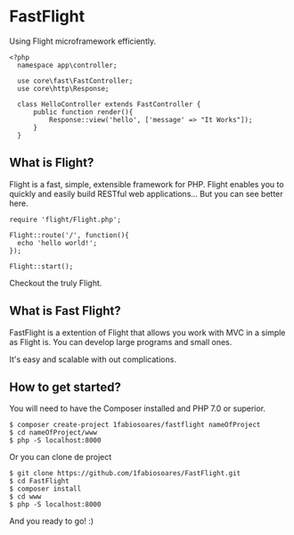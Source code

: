 # FastFlight
Using Flight microframework efficiently.

    <?php
      namespace app\controller;

      use core\fast\FastController;
      use core\http\Response;

      class HelloController extends FastController {
          public function render(){
              Response::view('hello', ['message' => "It Works"]);
          }
      }
## What is Flight?
Flight is a fast, simple, extensible framework for PHP. Flight enables you to quickly and easily build RESTful web applications... But you can see better here.

    require 'flight/Flight.php';

    Flight::route('/', function(){
      echo 'hello world!';
    });

    Flight::start();
Checkout the truly Flight.

## What is Fast Flight?
FastFlight is a extention of Flight that allows you work with MVC in a simple as Flight is. You can develop large programs and small ones.

It's easy and scalable with out complications.

## How to get started?
You will need to have the Composer installed and PHP 7.0 or superior.

    $ composer create-project 1fabiosoares/fastflight nameOfProject
    $ cd nameOfProject/www
    $ php -S localhost:8000

Or you can clone de project

    $ git clone https://github.com/1fabiosoares/FastFlight.git
    $ cd FastFlight
    $ composer install
    $ cd www
    $ php -S localhost:8000

And you ready to go! :)
